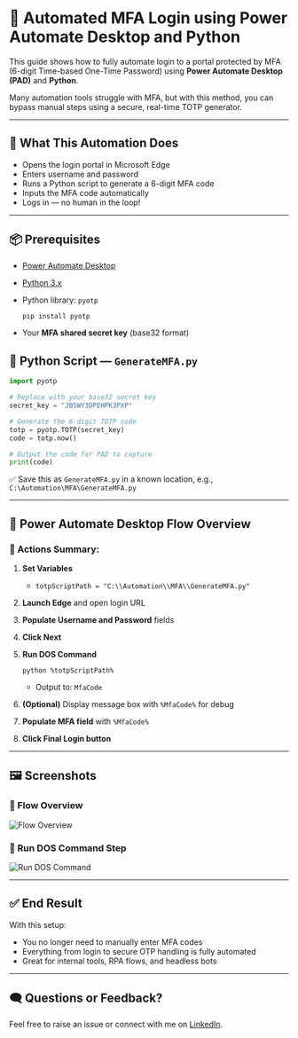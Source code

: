 # 🔐 Automated MFA Login using Power Automate Desktop and Python

This guide shows how to fully automate login to a portal protected by MFA (6-digit Time-based One-Time Password) using **Power Automate Desktop (PAD)** and **Python**.

Many automation tools struggle with MFA, but with this method, you can bypass manual steps using a secure, real-time TOTP generator.

---

## 🚀 What This Automation Does

* Opens the login portal in Microsoft Edge
* Enters username and password
* Runs a Python script to generate a 6-digit MFA code
* Inputs the MFA code automatically
* Logs in — no human in the loop!

---

## 📦 Prerequisites

* [Power Automate Desktop](https://flow.microsoft.com/en-us/desktop/)
* [Python 3.x](https://www.python.org/downloads/)
* Python library: `pyotp`

  ```bash
  pip install pyotp
  ```
* Your **MFA shared secret key** (base32 format)


## 🐍 Python Script — `GenerateMFA.py`

```python
import pyotp

# Replace with your base32 secret key
secret_key = "JBSWY3DPEHPK3PXP"

# Generate the 6-digit TOTP code
totp = pyotp.TOTP(secret_key)
code = totp.now()

# Output the code for PAD to capture
print(code)
```

✅ Save this as `GenerateMFA.py` in a known location, e.g., `C:\Automation\MFA\GenerateMFA.py`

---

## 🧰 Power Automate Desktop Flow Overview

### 🔹 Actions Summary:

1. **Set Variables**

   * `totpScriptPath = "C:\\Automation\\MFA\\GenerateMFA.py"`
2. **Launch Edge** and open login URL
3. **Populate Username and Password** fields
4. **Click Next**
5. **Run DOS Command**

   ```plaintext
   python %totpScriptPath%
   ```

   * Output to: `MfaCode`
6. **(Optional)** Display message box with `%MfaCode%` for debug
7. **Populate MFA field** with `%MfaCode%`
8. **Click Final Login button**

---

## 🖼️ Screenshots

### 🔸 Flow Overview

![Flow Overview](images/flow-overview.png)

### 🔸 Run DOS Command Step

![Run DOS Command](images/pad-dos-command.png)

---

## ✅ End Result

With this setup:

* You no longer need to manually enter MFA codes
* Everything from login to secure OTP handling is fully automated
* Great for internal tools, RPA flows, and headless bots

---

## 🗨️ Questions or Feedback?

Feel free to raise an issue or connect with me on [LinkedIn]([https://www.linkedin.com/in/YOUR_PROFILE_LINK](https://www.linkedin.com/in/devarapallykranthikumar/)).
